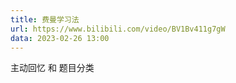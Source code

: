```yaml
---
title: 费曼学习法
url: https://www.bilibili.com/video/BV1Bv411g7gW
data: 2023-02-26 13:00 
---
```


主动回忆 和 题目分类


